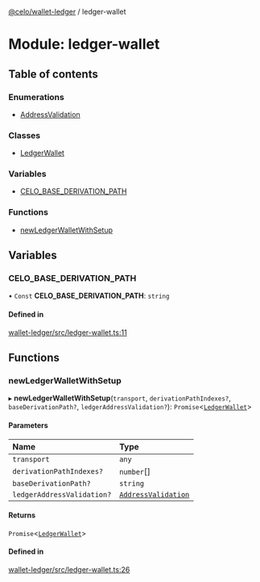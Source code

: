 [@celo/wallet-ledger](../README.md) / ledger-wallet

# Module: ledger-wallet

## Table of contents

### Enumerations

- [AddressValidation](../enums/ledger_wallet.AddressValidation.md)

### Classes

- [LedgerWallet](../classes/ledger_wallet.LedgerWallet.md)

### Variables

- [CELO\_BASE\_DERIVATION\_PATH](ledger_wallet.md#celo_base_derivation_path)

### Functions

- [newLedgerWalletWithSetup](ledger_wallet.md#newledgerwalletwithsetup)

## Variables

### CELO\_BASE\_DERIVATION\_PATH

• `Const` **CELO\_BASE\_DERIVATION\_PATH**: `string`

#### Defined in

[wallet-ledger/src/ledger-wallet.ts:11](https://github.com/celo-org/developer-tooling/blob/master/packages/sdk/wallets/wallet-ledger/src/ledger-wallet.ts#L11)

## Functions

### newLedgerWalletWithSetup

▸ **newLedgerWalletWithSetup**(`transport`, `derivationPathIndexes?`, `baseDerivationPath?`, `ledgerAddressValidation?`): `Promise`\<[`LedgerWallet`](../classes/ledger_wallet.LedgerWallet.md)\>

#### Parameters

| Name | Type |
| :------ | :------ |
| `transport` | `any` |
| `derivationPathIndexes?` | `number`[] |
| `baseDerivationPath?` | `string` |
| `ledgerAddressValidation?` | [`AddressValidation`](../enums/ledger_wallet.AddressValidation.md) |

#### Returns

`Promise`\<[`LedgerWallet`](../classes/ledger_wallet.LedgerWallet.md)\>

#### Defined in

[wallet-ledger/src/ledger-wallet.ts:26](https://github.com/celo-org/developer-tooling/blob/master/packages/sdk/wallets/wallet-ledger/src/ledger-wallet.ts#L26)
